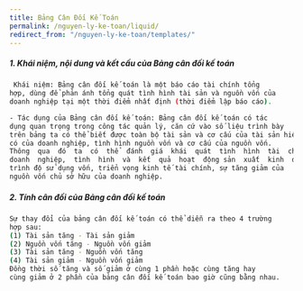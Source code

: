 ```yaml
---
title: Bảng Cân Đối Kế Toán
permalink: /nguyen-ly-ke-toan/liquid/
redirect_from: "/nguyen-ly-ke-toan/templates/"
---
```



<div class="note info">
  <h5>1. Khái niệm, nội dung và kết cấu của Bảng cân đối kế toán </h5>
</div>

```sh
 Khái niệm: Bảng cân đối kế toán là một báo cáo tài chính tổng 
hợp, dùng để phản ánh tổng quát tình hình tài sản và nguồn vốn của 
doanh nghiệp tại một thời điểm nhất định (thời điểm lập báo cáo). 

```

```sh
- Tác dụng của Bảng cân đối kế toán: Bảng cân đối kế toán có tác 
dụng quan trọng trong công tác quản lý, căn cứ vào số liệu trình bày 
trên bảng ta có thể biết được toàn bộ tài sản và cơ cấu của tài sản hiện 
có của doanh nghiệp, tình hình nguồn vốn và cơ cấu của nguồn vốn. 
Thông  qua  đó  ta  có  thể  đánh  giá  khái  quát  tình  hình  tài  chính  của 
doanh  nghiệp,  tình  hình  và  kết  quả  hoạt  động sản  xuất  kinh  doanh, 
trình độ sử dụng vốn, triển vọng kinh tế tài chính, sự tăng giảm của 
nguồn vốn chủ sở hữu của doanh nghiệp. 
```

<div class="note info">
  <h5>2. Tính cân đối của Bảng cân đối kế toán </h5>
</div>

```sh
Sự thay đổi của bảng cân đối kế toán có thể diễn ra theo 4 trường 
hợp sau: 
(1) Tài sản tăng - Tài sản giảm 
(2) Nguồn vốn tăng - Nguồn vốn giảm 
(3) Tài sản tăng - Nguồn vốn tăng 
(4) Tài sản giảm - Nguồn vốn giảm 
Đồng thời số tăng và số giảm ở cùng 1 phần hoặc cùng tăng hay 
cùng giảm ở 2 phần của bảng cân đối kế toán bao giờ cũng bằng nhau. 
```
